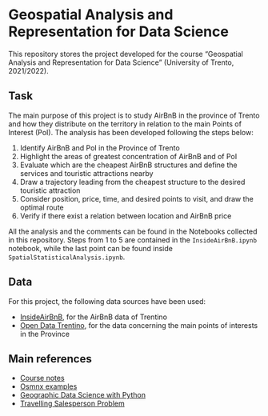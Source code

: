 # Geospatial Analysis and Representation for Data Science
This repository stores the project developed for the course “Geospatial Analysis and Representation for Data Science” (University of Trento, 2021/2022).

## Task
The main purpose of this project is to study AirBnB in the province of Trento and how they distribute on the territory in relation to the main Points of Interest (PoI). The analysis has been developed following the steps below:
1.	Identify AirBnB and PoI in the Province of Trento
2.	Highlight the areas of greatest concentration of AirBnB and of PoI
3.	Evaluate which are the cheapest AirBnB structures and define the services and touristic attractions nearby 
4.	Draw a trajectory leading from the cheapest structure to the desired touristic attraction
5.	Consider position, price, time, and desired points to visit, and draw the optimal route
6.	Verify if there exist a relation between location and AirBnB price

All the analysis and the comments can be found in the Notebooks collected in this repository.
Steps from 1 to 5 are contained in the `InsideAirBnB.ipynb` notebook, while the last point can be found inside `SpatialStatisticalAnalysis.ipynb`.

## Data
For this project, the following data sources have been used:
-	[InsideAirBnB](http://insideairbnb.com/get-the-data.html), for the AirBnB data of Trentino 
-	[Open Data Trentino](https://dati.trentino.it/dataset/punti-di-interesse-del-trentino), for the data concerning the main points of interests in the Province 

## Main references 
-	[Course notes](https://napo.github.io/geospatial_course_unitn/)
-	[Osmnx examples](https://github.com/gboeing/osmnx-examples)
-	[Geographic Data Science with Python](https://geographicdata.science/book/intro.html)
-	[Travelling Salesperson Problem](https://mlrose.readthedocs.io/en/stable/source/tutorial2.html)
